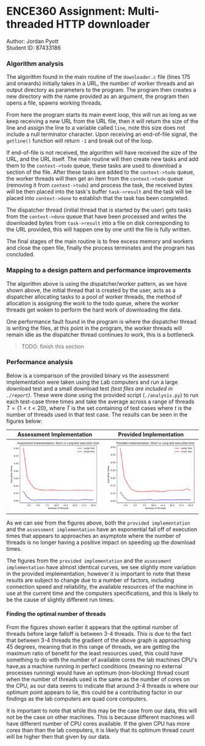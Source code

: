 # ENCE360 Assignment: Multi-threaded HTTP downloader

Author: Jordan Pyott \
Student ID: 87433186

### Algorithm analysis


The algorithm found in the main routine of the `downloader.c` file (lines 175 and onwards) initially takes in
a URL, the number of worker threads and an output directory as parameters to the program. The program then
creates a new directory with the name provided as an argument, the program then opens a file, spawns working
threads.

From here the program starts its main event loop, this will run as long as we keep receiving a new URL from
the URL file, then it will return the size of the line and assign the line to a variable called `line`, note
this size does not include a null terminator character. Upon receiving an end-of-file signal, the `getline()`
function will return `-1` and break out of the loop.

If end-of-file is not received, the algorithm will have received the size of the URL, and the URL itself. The
main routine will then create new tasks and add them to the `context->todo` queue, these tasks are used to
download a section of the file. After these tasks are added to the `context->todo` queue, the worker threads
will then get an item from the `context->todo` queue (removing it from `context->todo`) and process the task,
the received bytes will be then placed into the task's buffer `task->result` and the task will be placed into
`context->done` to establish that the task has been completed.

The dispatcher thread (initial thread that is started by the user) gets tasks from the `context->done` queue
that have been processed and writes the downloaded bytes from `task->result` into a file on disk corresponding
to the URL provided, this will happen one by one until the file is fully written.

The final stages of the main routine is to free excess memory and workers and close the open file, finally
the process terminates and the program has concluded.

### Mapping to a design pattern and performance improvements

The algorithm above is using the dispatcher/worker pattern, as we have shown above, the initial thread that is
created by the user, acts as a dispatcher allocating tasks to a pool of worker threads, the method of
allocation is assigning the work to the todo queue, where the worker threads get woken to perform the hard
work of downloading the data.

One performance fault found in the program is where the dispatcher thread is writing the files, at this point
in the program, the worker threads will remain idle as the dispatcher thread continues to work, this is a
bottleneck

> TODO: finish this section

### Performance analysis

Below is a comparison of the provided binary vs the assessment implementation were taken using the Lab computers and run a large download test and a small download test *(test files are included in `./report`)*. These were done using the provided script (`./analysis.py`) to run each test-case three times and take the average across a range of threads $T = \{1 < t < 20\}$, where $T$ is the set containing of test cases where $t$ is the number of threads used in that test case. The results can be seen in the figures below:

| Assessment Implementation                                                             | Provided Implementation                                                               |
| -------------------------                                                             | -----------------------                                                               |
| ![Assessment Implementation: Threads Vs Times](./resources/ours_threads_vs_times.png) | ![Provided Implementation: Threads Vs Times](./resources/theirs_threads_vs_times.png) |

As we can see from the figures above, both the `provided implementation` and the `assessment implementation` have an exponential fall off of execution times that appears to approaches an asymptote where the number of threads is no longer having a positive impact on speeding up the download times.

The figures from the `provided implementation` and the `assessment implementation` have almost identical curves, we see slightly more variation in the provided implementation, however it is important to note that these results are subject to change due to a number of factors, including connection speed and reliability, the available resources of the machine in use at the current time and the computers specifications, and this is likely to be the cause of slightly different run times.

#### Finding the optimal number of threads

From the figures shown earlier it appears that the optimal number of threads before large falloff is between 3-4 threads. This is due to the fact that between 3-4 threads the gradient of the above graph is approaching $45$ degrees, meaning that in this range of threads, we are getting the maximum ratio of benefit for the least resources used, this could have something to do with the number of available cores the lab machines CPU's have,as a machine running in perfect conditions (meaning no external processes running) would have an optimum (non-blocking) thread count when the number of threads used is the same as the number of cores on the CPU, as our data seems to indicate that around 3-4 threads is where our optimum point appears to lie, this could be a contributing factor in our findings as the lab computers are quad core computers.

It is important to note that while this may be the case from our data, this will not be the case on other machines. This is because different machines will have different number of CPU cores available. If the given CPU has more cores than than the lab computers, it is likely that its optimum thread count will be higher then that given by our data.
